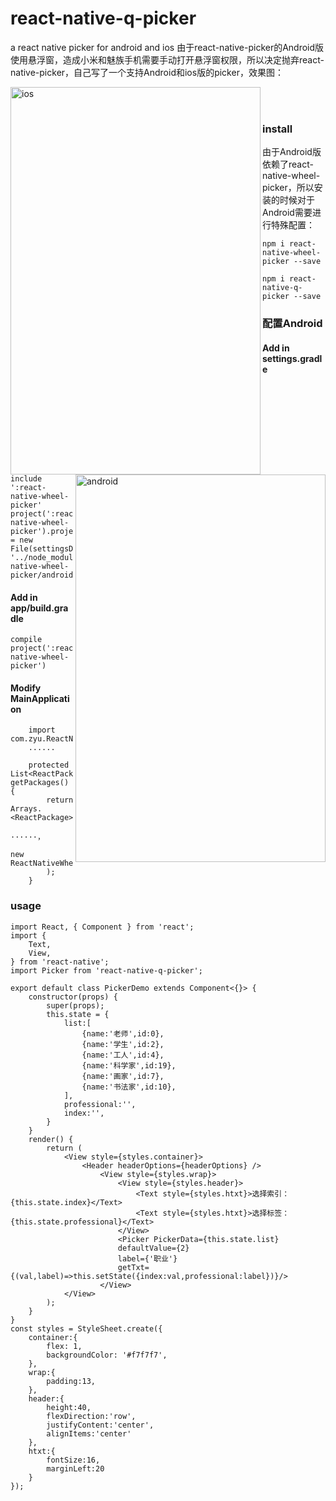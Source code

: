 # react-native-q-picker
a react native picker for android and ios
由于react-native-picker的Android版使用悬浮窗，造成小米和魅族手机需要手动打开悬浮窗权限，所以决定抛弃react-native-picker，自己写了一个支持Android和ios版的picker，效果图：

<img src="https://github.com/pentakill666/react-native-q-picker/blob/master/img/3P157.gif" width = "400" height = "620" alt="ios" align=left />
<img src="https://github.com/pentakill666/react-native-q-picker/blob/master/img/GQZSB.gif" width = "400" height = "620" alt="android" align=right />

</br>
</br>


### install
由于Android版依赖了react-native-wheel-picker，所以安装的时候对于Android需要进行特殊配置：
```
npm i react-native-wheel-picker --save
```
```
npm i react-native-q-picker --save
```

### 配置Android
 #### Add in settings.gradle
```
include ':react-native-wheel-picker'
project(':react-native-wheel-picker').projectDir = new File(settingsDir, '../node_modules/react-native-wheel-picker/android')
```
#### Add in app/build.gradle
```
compile project(':react-native-wheel-picker')
```
#### Modify MainApplication
```
    import com.zyu.ReactNativeWheelPickerPackage;
    ......

    protected List<ReactPackage> getPackages() {
        return Arrays.<ReactPackage>asList(
            ······，
            new ReactNativeWheelPickerPackage()
        );
    }
```
### usage

```
import React, { Component } from 'react';
import {
    Text,
    View,
} from 'react-native';
import Picker from 'react-native-q-picker';

export default class PickerDemo extends Component<{}> {
    constructor(props) {
        super(props);
        this.state = {
            list:[
                {name:'老师',id:0},
                {name:'学生',id:2},
                {name:'工人',id:4},
                {name:'科学家',id:19},
                {name:'画家',id:7},
                {name:'书法家',id:10},
            ],
            professional:'',
            index:'',
        }
    }
    render() {
        return (
            <View style={styles.container}>
                <Header headerOptions={headerOptions} />
                    <View style={styles.wrap}>
                        <View style={styles.header}>
                            <Text style={styles.htxt}>选择索引：{this.state.index}</Text>
                            <Text style={styles.htxt}>选择标签：{this.state.professional}</Text>
                        </View>
                        <Picker PickerData={this.state.list} 
                        defaultValue={2} 
                        label={'职业'} 
                        getTxt={(val,label)=>this.setState({index:val,professional:label})}/>
                    </View>
            </View>
        );
    }
}
const styles = StyleSheet.create({
    container:{
        flex: 1,
        backgroundColor: '#f7f7f7',
    },
    wrap:{
        padding:13,
    },
    header:{
        height:40,
        flexDirection:'row',
        justifyContent:'center',
        alignItems:'center'
    },
    htxt:{
        fontSize:16,
        marginLeft:20
    }
});
```

